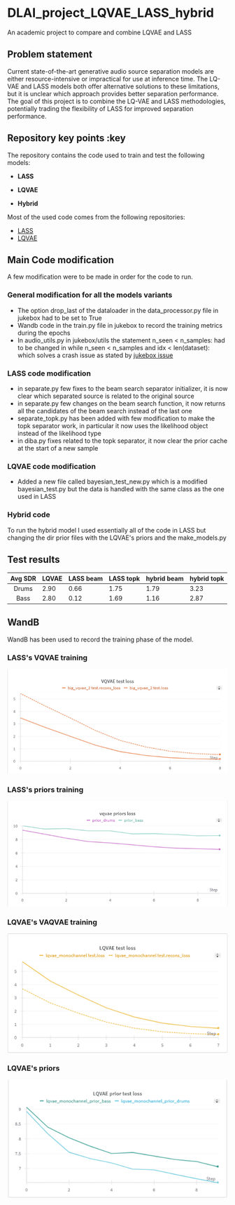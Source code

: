 # DLAI_project_LQVAE_LASS_hybrid
An academic project to compare and combine LQVAE and LASS

## Problem statement
Current state-of-the-art generative audio source separation models
are either resource-intensive or impractical for use at inference time. The LQ-VAE and
LASS models both offer alternative solutions to these limitations, but it is unclear which
approach provides better separation performance. The goal of this project is to combine
the LQ-VAE and LASS methodologies, potentially trading the flexibility of LASS for
improved separation performance.

## Repository key points :key
The repository contains the code used to train and test the following models:
- **LASS** 

- **LQVAE**

- **Hybrid**

Most of the used code comes from the  following repositories:
- [LASS](https://github.com/gladia-research-group/latent-autoregressive-source-separation)
- [LQVAE](https://github.com/michelemancusi/LQVAE-separation)

## Main Code modification
A few modification were to be made in order for the code to run.

### General modification for all the models variants
- The option drop_last of the dataloader in the data_processor.py file in jukebox had to be set to True
- Wandb code in the train.py file in jukebox to record the training metrics during the epochs
- In audio_utils.py in jukebox/utils the statement n_seen < n_samples: had to be changed in while n_seen < n_samples and idx < len(dataset): which solves a crash issue as stated by [jukebox issue](https://github.com/openai/jukebox/issues)

### LASS code modification
- in separate.py few fixes to the beam search separator initializer, it is now clear which separated source is related to the original source
- in separate.py few changes on the beam search function, it now returns all the candidates of the beam search instead of the last one
- separate_topk.py has been added with few modification to make the topk separator work, in particular it now uses the likelihood object instead of the likelihood type
- in diba.py fixes related to the topk separator, it now clear the prior cache at the start of a new sample

### LQVAE code modification
- Added a new file called bayesian_test_new.py which is a modified bayesian_test.py but the data is handled with the same class as the one used in LASS 

### Hybrid code
To run the hybrid model I used essentially all of the code in LASS but changing the dir prior files with the LQVAE's priors and the make_models.py

## Test results

|Avg SDR| LQVAE  | LASS beam | LASS topk | hybrid beam | hybrid topk |
|:-:|--|--|--|--|--|
|Drums|2.90|0.66|1.75|1.79|3.23|
|Bass |2.80|0.12|1.69|1.16|2.87|

## WandB
WandB has been used to record the training phase of the model.
### LASS's VQVAE training
![lass_loss](images/vqvae_test_loss.png)

### LASS's priors training

![vqvae_priors_loss](images/vqvae_priors_loss.png)

### LQVAE's VAQVAE training

![lqvae_loss](images/lqvae_test_loss.png)

### LQVAE's priors

![lqvae_priors_loss](images/lqvae_prior_loss.png)


